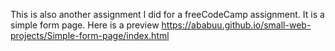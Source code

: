 This is also another assignment I did for a freeCodeCamp assignment. It is a simple form page. Here is a preview https://ababuu.github.io/small-web-projects/Simple-form-page/index.html
